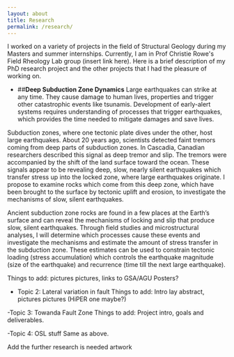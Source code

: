 ```yaml
---
layout: about
title: Research
permalink: /research/
---
```


I worked on a variety of projects in the field of Structural Geology during my Masters and summer internships. Currently, I am in Prof Christie Rowe's Field Rheology Lab group (insert link here). Here is a brief description of my PhD research project and the other projects that I had the pleasure of working on. 


- ##**Deep Subduction Zone Dynamics**
 Large earthquakes can strike at any time. They cause damage to human lives, properties and trigger other catastrophic events like tsunamis. Development of early-alert systems requires understanding of processes that trigger earthquakes, which provides the time needed to mitigate damages and save lives.


Subduction zones, where one tectonic plate dives under the other, host large earthquakes. About 20 years ago, scientists detected faint tremors coming from deep parts of subduction zones. In Cascadia, Canadian researchers described this signal as deep tremor and slip. The tremors were accompanied by the shift of the land surface toward the
ocean. These signals appear to be revealing deep, slow, nearly silent earthquakes which transfer stress up into the locked zone, where large earthquakes originate. I propose to examine rocks which come from this deep zone, which have been brought to the surface by tectonic uplift and erosion, to investigate the mechanisms of slow, silent
earthquakes.


Ancient subduction zone rocks are found in a few places at the Earth’s surface and can reveal the mechanisms of locking and slip that produce slow, silent earthquakes. Through field studies and microstructural analyses, I will determine which processes cause these events and investigate the mechanisms and estimate the amount of stress
transfer in the subduction zone. These estimates can be used to constrain tectonic loading (stress accumulation) which controls the earthquake magnitude (size of the earthquake) and recurrence (time till the next large earthquake).

 
  
  
  Things to add: pictures pictures, links to GSA/AGU Posters? 
- Topic 2: Lateral variation in fault
  Things to add: Intro lay abstract, pictures pictures (HiPER one maybe?)

-Topic 3: Towanda Fault Zone
  Things to add: Project intro, goals and deliverables.

-Topic 4: OSL stuff
  Same as above.

Add the further research is needed artwork
